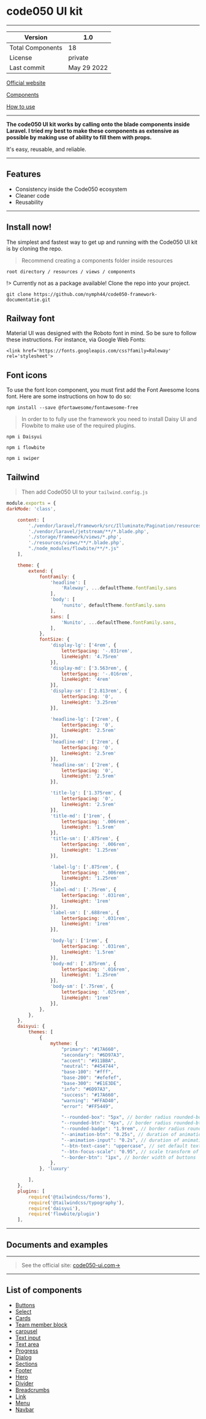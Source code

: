 # code050 UI kit
---
| Version  |1.0|
|---------|------------|
| Total Components | 18 |
| License | private |
| Last commit | May 29 2022|

[Official website](https://www.code050.nl)

[Components](https://www.code050.nl)

[How to use](https://www.code050.nl)

---
**The code050 UI kit works by calling onto the blade components inside Laravel. I tried my best to make these components as extensive as possible by making use of ability to fill them with props.**

It's easy, reusable, and reliable.

---
## Features
* Consistency inside the Code050 ecosystem
* Cleaner code
* Reusability

---
## Install now!

The simplest and fastest way to get up and running with the Code050 UI kit is by cloning the repo.

> Recommend creating a components folder inside resources

    root directory / resources / views / components

!> Currently not as a package available! Clone the repo into your project.

```git
git clone https://github.com/nymph44/code050-framework-documentatie.git
```

## Railway font
Material UI was designed with the Roboto font in mind. So be sure to follow these instructions. For instance, via Google Web Fonts:

```style
<link href='https://fonts.googleapis.com/css?family=Raleway' rel='stylesheet'>
```

## Font icons
To use the font Icon component, you must first add the Font Awesome Icons font. Here are some instructions on how to do so:
```npm
npm install --save @fortawesome/fontawesome-free
```

> In order to to fully use the framework you need to install Daisy UI and Flowbite to make use of the required plugins.
```npm
npm i Daisyui
```

```npm
npm i flowbite
```
```npm
npm i swiper
```
## Tailwind
> Then add Code050 UI to your `tailwind.config.js`
```tailwind.config.js
module.exports = {
darkMode: 'class',

    content: [
        './vendor/laravel/framework/src/Illuminate/Pagination/resources/views/*.blade.php',
        './vendor/laravel/jetstream/**/*.blade.php',
        './storage/framework/views/*.php',
        './resources/views/**/*.blade.php',
        "./node_modules/flowbite/**/*.js"
    ],

    theme: {
        extend: {
            fontFamily: {
                'headline': [
                    'Raleway', ...defaultTheme.fontFamily.sans
                ],
                'body': [
                    'nunito', defaultTheme.fontFamily.sans
                ],
                sans: [
                    'Nunito', ...defaultTheme.fontFamily.sans,
                ],
            },
            fontSize: {
                'display-lg': ['4rem', {
                    letterSpacing: '-.031rem',
                    lineHeight: '4.75rem'
                }],
                'display-md': ['3.563rem', {
                    letterSpacing: '-.016rem',
                    lineHeight: '4rem'
                }],
                'display-sm': ['2.813rem', {
                    letterSpacing: '0',
                    lineHeight: '3.25rem'
                }],

                'headline-lg': ['2rem', {
                    letterSpacing: '0',
                    lineHeight: '2.5rem'
                }],
                'headline-md': ['2rem', {
                    letterSpacing: '0',
                    lineHeight: '2.5rem'
                }],
                'headline-sm': ['2rem', {
                    letterSpacing: '0',
                    lineHeight: '2.5rem'
                }],

                'title-lg': ['1.375rem', {
                    letterSpacing: '0',
                    lineHeight: '2.5rem'
                }],
                'title-md': ['1rem', {
                    letterSpacing: '.006rem',
                    lineHeight: '1.5rem'
                }],
                'title-sm': ['.875rem', {
                    letterSpacing: '.006rem',
                    lineHeight: '1.25rem'
                }],

                'label-lg': ['.875rem', {
                    letterSpacing: '.006rem',
                    lineHeight: '1.25rem'
                }],
                'label-md': ['.75rem', {
                    letterSpacing: '.031rem',
                    lineHeight: '1rem'
                }],
                'label-sm': ['.688rem', {
                    letterSpacing: '.031rem',
                    lineHeight: '1rem'
                }],

                'body-lg': ['1rem', {
                    letterSpacing: '.031rem',
                    lineHeight: '1.5rem'
                }],
                'body-md': ['.875rem', {
                    letterSpacing: '.016rem',
                    lineHeight: '1.25rem'
                }],
                'body-sm': ['.75rem', {
                    letterSpacing: '.025rem',
                    lineHeight: '1rem'
                }],
            },
        },
    },
    daisyui: {
        themes: [
            {
                mytheme: {
                    "primary": "#17A660",
                    "secondary": "#6D97A3",
                    "accent": "#911BBA",
                    "neutral": "#454744",
                    "base-100": "#fff",
                    "base-200": "#efefef",
                    "base-300": "#E1E3DE",
                    "info": "#6D97A3",
                    "success": "#17A660",
                    "warning": "#FFAD40",
                    "error": "#FF5449",

                    "--rounded-box": "5px", // border radius rounded-box utility class, used in card and other large boxes
                    "--rounded-btn": "4px", // border radius rounded-btn utility class, used in buttons and similar element
                    "--rounded-badge": "1.9rem", // border radius rounded-badge utility class, used in badges and similar
                    "--animation-btn": "0.25s", // duration of animation when you click on button
                    "--animation-input": "0.2s", // duration of animation for inputs like checkbox, toggle, radio, etc
                    "--btn-text-case": "uppercase", // set default text transform for buttons
                    "--btn-focus-scale": "0.95", // scale transform of button when you focus on it
                    "--border-btn": "1px", // border width of buttons
                },
            }, 'luxury'

        ],
    },
    plugins: [
        require('@tailwindcss/forms'),
        require('@tailwindcss/typography'),
        require('daisyui'),
        require('flowbite/plugin')
    ],
```

---
<!-- ## Use
[See all components ->](https://www.documentatie.nl/components) -->

## Documents and examples
---
> See the official site: [code050-ui.com->](https://www.documentatie.nl/)
---
## List of components





* [Buttons](/components/actions/buttons.md)
* [Select](/components/actions/dropdown.md)
* [Cards](/Data-display/cards.md)
* [Team member block](/Data-display/team-member.md)
* [carousel](/Data-display/carousel.md)
* [Text input](/Data-input/input.md)
* [Text area](/components/actions/textarea.md)
* [Progress](/feedback/progress.md)
* [Dialog](/feedback/dialog.md)
* [Sections](/layouts/sections.md)
* [Footer](/layouts/footer.md)
* [Hero](/layouts/hero.md)
* [Divider](/layouts/divider.md)
* [Breadcrumbs](/Data-display/cards.md)
* [Link](/Data-display/cards.md)
* [Menu](/Data-display/cards.md)
* [Navbar](/Data-display/cards.md)